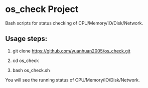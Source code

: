 os_check Project
========

Bash scripts for status checking of CPU/Memory/IO/Disk/Network.


Usage steps:
-------

1. git clone https://github.com/yuanhuan2005/os_check.git

2. cd os_check

3. bash os_check.sh

You will see the running status of CPU/Memory/IO/Disk/Network.

